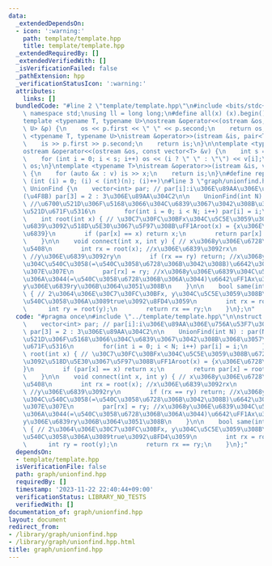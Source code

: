 ```yaml
---
data:
  _extendedDependsOn:
  - icon: ':warning:'
    path: template/template.hpp
    title: template/template.hpp
  _extendedRequiredBy: []
  _extendedVerifiedWith: []
  _isVerificationFailed: false
  _pathExtension: hpp
  _verificationStatusIcon: ':warning:'
  attributes:
    links: []
  bundledCode: "#line 2 \"template/template.hpp\"\n#include <bits/stdc++.h>\nusing\
    \ namespace std;\nusing ll = long long;\n#define all(x) (x).begin(), (x).end()\n\
    template <typename T, typename U>\nostream &operator<<(ostream &os, const pair<T,\
    \ U> &p) {\n    os << p.first << \" \" << p.second;\n    return os;\n}\ntemplate\
    \ <typename T, typename U>\nistream &operator>>(istream &is, pair<T, U> &p) {\n\
    \    is >> p.first >> p.second;\n    return is;\n}\n\ntemplate <typename T>\n\
    ostream &operator<<(ostream &os, const vector<T> &v) {\n    int s = (int)v.size();\n\
    \    for (int i = 0; i < s; i++) os << (i ? \" \" : \"\") << v[i];\n    return\
    \ os;\n}\ntemplate <typename T>\nistream &operator>>(istream &is, vector<T> &v)\
    \ {\n    for (auto &x : v) is >> x;\n    return is;\n}\n#define rep(i, n) for\
    \ (int (i) = 0; (i) < (int)(n); (i)++)\n#line 3 \"graph/unionfind.hpp\"\n\nstruct\
    \ UnionFind {\n    vector<int> par; // par[i]:i\u306E\u89AA\u306E\u756A\u53F7\u3000\
    (\u4F8B) par[3] = 2 : 3\u306E\u89AA\u304C2\n\n    UnionFind(int N) : par(N) {\
    \ //\u6700\u521D\u306F\u5168\u3066\u304C\u6839\u3067\u3042\u308B\u3068\u3057\u3066\
    \u521D\u671F\u5316\n        for(int i = 0; i < N; i++) par[i] = i;\n    }\n\n\
    \    int root(int x) { // \u30C7\u30FC\u30BFx\u304C\u5C5E\u3059\u308B\u6728\u306E\
    \u6839\u3092\u518D\u5E30\u3067\u5F97\u308B\uFF1Aroot(x) = {x\u306E\u6728\u306E\
    \u6839}\n        if (par[x] == x) return x;\n        return par[x] = root(par[x]);\n\
    \    }\n\n    void connect(int x, int y) { // x\u3068y\u306E\u6728\u3092\u4F75\
    \u5408\n        int rx = root(x); //x\u306E\u6839\u3092rx\n        int ry = root(y);\
    \ //y\u306E\u6839\u3092ry\n        if (rx == ry) return; //x\u3068y\u306E\u6839\
    \u304C\u540C\u3058(=\u540C\u3058\u6728\u306B\u3042\u308B)\u6642\u306F\u305D\u306E\
    \u307E\u307E\n        par[rx] = ry; //x\u3068y\u306E\u6839\u304C\u540C\u3058\u3067\
    \u306A\u3044(=\u540C\u3058\u6728\u306B\u306A\u3044)\u6642\uFF1Ax\u306E\u6839rx\u3092\
    y\u306E\u6839ry\u306B\u3064\u3051\u308B\n    }\n\n    bool same(int x, int y)\
    \ { // 2\u3064\u306E\u30C7\u30FC\u30BFx, y\u304C\u5C5E\u3059\u308B\u6728\u304C\
    \u540C\u3058\u306A\u3089true\u3092\u8FD4\u3059\n        int rx = root(x);\n  \
    \      int ry = root(y);\n        return rx == ry;\n    }\n};\n"
  code: "#pragma once\n#include \"../template/template.hpp\"\n\nstruct UnionFind {\n\
    \    vector<int> par; // par[i]:i\u306E\u89AA\u306E\u756A\u53F7\u3000(\u4F8B)\
    \ par[3] = 2 : 3\u306E\u89AA\u304C2\n\n    UnionFind(int N) : par(N) { //\u6700\
    \u521D\u306F\u5168\u3066\u304C\u6839\u3067\u3042\u308B\u3068\u3057\u3066\u521D\
    \u671F\u5316\n        for(int i = 0; i < N; i++) par[i] = i;\n    }\n\n    int\
    \ root(int x) { // \u30C7\u30FC\u30BFx\u304C\u5C5E\u3059\u308B\u6728\u306E\u6839\
    \u3092\u518D\u5E30\u3067\u5F97\u308B\uFF1Aroot(x) = {x\u306E\u6728\u306E\u6839\
    }\n        if (par[x] == x) return x;\n        return par[x] = root(par[x]);\n\
    \    }\n\n    void connect(int x, int y) { // x\u3068y\u306E\u6728\u3092\u4F75\
    \u5408\n        int rx = root(x); //x\u306E\u6839\u3092rx\n        int ry = root(y);\
    \ //y\u306E\u6839\u3092ry\n        if (rx == ry) return; //x\u3068y\u306E\u6839\
    \u304C\u540C\u3058(=\u540C\u3058\u6728\u306B\u3042\u308B)\u6642\u306F\u305D\u306E\
    \u307E\u307E\n        par[rx] = ry; //x\u3068y\u306E\u6839\u304C\u540C\u3058\u3067\
    \u306A\u3044(=\u540C\u3058\u6728\u306B\u306A\u3044)\u6642\uFF1Ax\u306E\u6839rx\u3092\
    y\u306E\u6839ry\u306B\u3064\u3051\u308B\n    }\n\n    bool same(int x, int y)\
    \ { // 2\u3064\u306E\u30C7\u30FC\u30BFx, y\u304C\u5C5E\u3059\u308B\u6728\u304C\
    \u540C\u3058\u306A\u3089true\u3092\u8FD4\u3059\n        int rx = root(x);\n  \
    \      int ry = root(y);\n        return rx == ry;\n    }\n};"
  dependsOn:
  - template/template.hpp
  isVerificationFile: false
  path: graph/unionfind.hpp
  requiredBy: []
  timestamp: '2023-11-22 22:40:44+09:00'
  verificationStatus: LIBRARY_NO_TESTS
  verifiedWith: []
documentation_of: graph/unionfind.hpp
layout: document
redirect_from:
- /library/graph/unionfind.hpp
- /library/graph/unionfind.hpp.html
title: graph/unionfind.hpp
---
```


